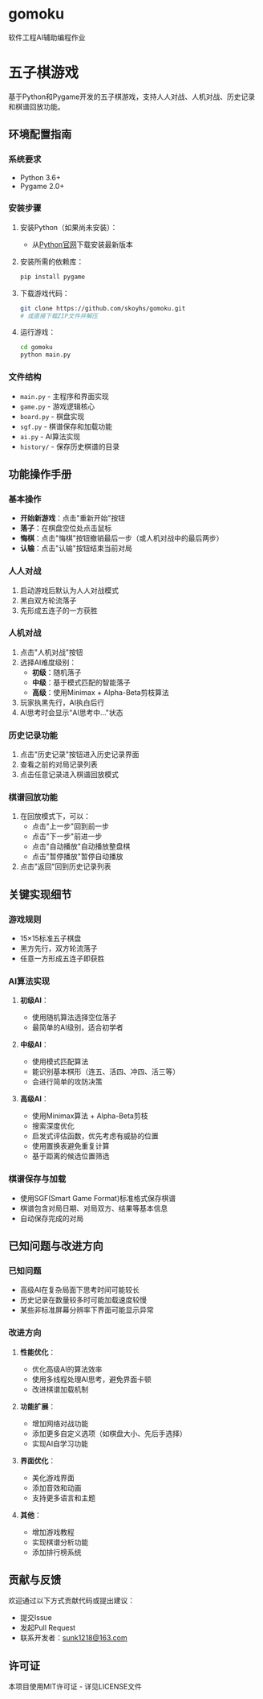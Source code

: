 # gomoku

软件工程AI辅助编程作业

# 五子棋游戏

基于Python和Pygame开发的五子棋游戏，支持人人对战、人机对战、历史记录和棋谱回放功能。

## 环境配置指南

### 系统要求

- Python 3.6+
- Pygame 2.0+

### 安装步骤

1. 安装Python（如果尚未安装）：

   - 从[Python官网](https://www.python.org/downloads/)下载安装最新版本
2. 安装所需的依赖库：

   ```bash
   pip install pygame
   ```
3. 下载游戏代码：

   ```bash
   git clone https://github.com/skoyhs/gomoku.git
   # 或直接下载ZIP文件并解压
   ```
4. 运行游戏：

   ```bash
   cd gomoku
   python main.py
   ```

### 文件结构

- `main.py` - 主程序和界面实现
- `game.py` - 游戏逻辑核心
- `board.py` - 棋盘实现
- `sgf.py` - 棋谱保存和加载功能
- `ai.py` - AI算法实现
- `history/` - 保存历史棋谱的目录

## 功能操作手册

### 基本操作

- **开始新游戏**：点击"重新开始"按钮
- **落子**：在棋盘空位处点击鼠标
- **悔棋**：点击"悔棋"按钮撤销最后一步（或人机对战中的最后两步）
- **认输**：点击"认输"按钮结束当前对局

### 人人对战

1. 启动游戏后默认为人人对战模式
2. 黑白双方轮流落子
3. 先形成五连子的一方获胜

### 人机对战

1. 点击"人机对战"按钮
2. 选择AI难度级别：
   - **初级**：随机落子
   - **中级**：基于模式匹配的智能落子
   - **高级**：使用Minimax + Alpha-Beta剪枝算法
3. 玩家执黑先行，AI执白后行
4. AI思考时会显示"AI思考中..."状态

### 历史记录功能

1. 点击"历史记录"按钮进入历史记录界面
2. 查看之前的对局记录列表
3. 点击任意记录进入棋谱回放模式

### 棋谱回放功能

1. 在回放模式下，可以：
   - 点击"上一步"回到前一步
   - 点击"下一步"前进一步
   - 点击"自动播放"自动播放整盘棋
   - 点击"暂停播放"暂停自动播放
2. 点击"返回"回到历史记录列表

## 关键实现细节

### 游戏规则

- 15×15标准五子棋盘
- 黑方先行，双方轮流落子
- 任意一方形成五连子即获胜

### AI算法实现

1. **初级AI**：

   - 使用随机算法选择空位落子
   - 最简单的AI级别，适合初学者
2. **中级AI**：

   - 使用模式匹配算法
   - 能识别基本棋形（连五、活四、冲四、活三等）
   - 会进行简单的攻防决策
3. **高级AI**：

   - 使用Minimax算法 + Alpha-Beta剪枝
   - 搜索深度优化
   - 启发式评估函数，优先考虑有威胁的位置
   - 使用置换表避免重复计算
   - 基于距离的候选位置筛选

### 棋谱保存与加载

- 使用SGF(Smart Game Format)标准格式保存棋谱
- 棋谱包含对局日期、对局双方、结果等基本信息
- 自动保存完成的对局

## 已知问题与改进方向

### 已知问题

- 高级AI在复杂局面下思考时间可能较长
- 历史记录在数量较多时可能加载速度较慢
- 某些非标准屏幕分辨率下界面可能显示异常

### 改进方向

1. **性能优化**：

   - 优化高级AI的算法效率
   - 使用多线程处理AI思考，避免界面卡顿
   - 改进棋谱加载机制
2. **功能扩展**：

   - 增加网络对战功能
   - 添加更多自定义选项（如棋盘大小、先后手选择）
   - 实现AI自学习功能
3. **界面优化**：

   - 美化游戏界面
   - 添加音效和动画
   - 支持更多语言和主题
4. **其他**：

   - 增加游戏教程
   - 实现棋谱分析功能
   - 添加排行榜系统

## 贡献与反馈

欢迎通过以下方式贡献代码或提出建议：

- 提交Issue
- 发起Pull Request
- 联系开发者：[sunk1218@163.com](mailto:sunk1218@163.com)

## 许可证

本项目使用MIT许可证 - 详见LICENSE文件
